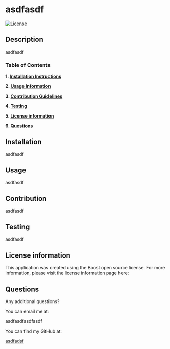 # asdfasdf 
[![License](https://img.shields.io/badge/License-Boost_1.0-lightblue.svg)](https://www.boost.org/LICENSE_1_0.txt)

## Description
asdfasdf

### Table of Contents

**1. [Installation Instructions](#installation)**

**2. [Usage Information](#usage)**

**3. [Contribution Guidelines](#contribution)**

**4. [Testing](#testing)**

**5. [License information](#license-information)**

**6. [Questions](#questions)**

## Installation

asdfasdf

## Usage

asdfasdf

## Contribution

asdfasdf

## Testing

asdfasdf

## License information
This application was created using the Boost open source license. For more information, please visit the license information page here: 



## Questions

Any additional questions?

You can email me at:

asdfasdfasdfasdf

You can find my GitHub at:

[asdfadsf](https://github.com/asdfadsf)



